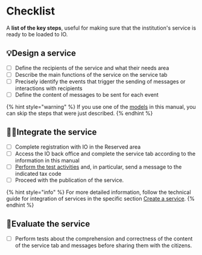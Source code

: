 # Checklist

A **list of the key steps**, useful for making sure that the institution's service is ready to be loaded to IO.

## :bulb:Design a service

* [ ] Define the recipients of the service and what their needs area
* [ ] Describe the main functions of the service on the service tab
* [ ] Precisely identify the events that trigger the sending of messages or interactions with recipients
* [ ] Define the content of messages to be sent for each event

{% hint style="warning" %}
If you use one of the [models](https://github.com/pagopa/devportal-docs/blob/docs/from-gitbook/docs/UPXI5qlLme7xci8KwDxf/appendix/broken-reference/README.md) in this manual, you can skip the steps that were just described.
{% endhint %}

## :technologist:Integrate the service

* [ ] Complete registration with IO in the Reserved area
* [ ] Access the IO back office and complete the service tab according to the information in this manual
* [ ] [Perform the test activities](http://127.0.0.1:5000/s/coSKRte21UjDBRWKLtEs/funzionalita/creare-un-servizio/visualizzare-un-servizio-in-test) and, in particular, send a message to the indicated tax code
* [ ] Proceed with the publication of the service.

{% hint style="info" %}
For more detailed information, follow the technical guide for integration of services in the specific section [Create a service](http://127.0.0.1:5000/s/coSKRte21UjDBRWKLtEs/funzionalita/creare-un-servizio).
{% endhint %}

## :thinking:Evaluate the service

* [ ] Perform tests about the comprehension and correctness of the content of the service tab and messages before sharing them with the citizens.
